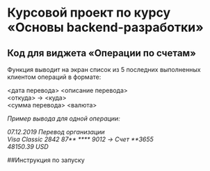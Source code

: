 # Курсовой проект по курсу «Основы backend-разработки»
## Код для виджета «Операции по счетам»
Функция выводит на экран список из 5 последних выполненных клиентом операций в формате:

<дата перевода> <описание перевода>  
<откуда> -> <куда>  
<сумма перевода> <валюта>  

_Пример вывода для одной операции:_

_07.12.2019 Перевод организации  
Visa Classic 2842 87** **** 9012 -> Счет **3655  
48150.39 USD_  


##Инструкция по запуску

